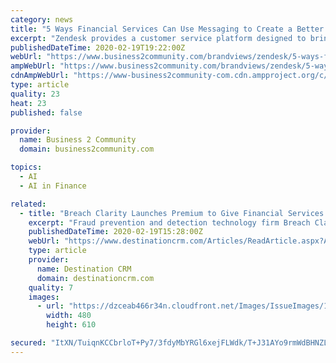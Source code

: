 ```yaml
---
category: news
title: "5 Ways Financial Services Can Use Messaging to Create a Better Experience"
excerpt: "Zendesk provides a customer service platform designed to bring organizations and their ... 70% of all customer interactions will involve emerging tools like chatbots, machine learning, and mobile messaging, up from 15% in 2018.” 1 While the financial industry has previously been a slower contestant in the digital transformation race, fintech ..."
publishedDateTime: 2020-02-19T19:22:00Z
webUrl: "https://www.business2community.com/brandviews/zendesk/5-ways-financial-services-can-use-messaging-to-create-a-better-experience-02286280"
ampWebUrl: "https://www.business2community.com/brandviews/zendesk/5-ways-financial-services-can-use-messaging-to-create-a-better-experience-02286280/amp"
cdnAmpWebUrl: "https://www-business2community-com.cdn.ampproject.org/c/s/www.business2community.com/brandviews/zendesk/5-ways-financial-services-can-use-messaging-to-create-a-better-experience-02286280/amp"
type: article
quality: 23
heat: 23
published: false

provider:
  name: Business 2 Community
  domain: business2community.com

topics:
  - AI
  - AI in Finance

related:
  - title: "Breach Clarity Launches Premium to Give Financial Services Firms Customer-Level Breach Risk Intelligence"
    excerpt: "Fraud prevention and detection technology firm Breach Clarity, which analyzes and scores every publicly reported U.S. data breach based on more than 1,000 factors, has developed a new machine learning platform for financial service providers to enable highly targeted protections for customers. Underpinned by a proprietary algorithm, the ..."
    publishedDateTime: 2020-02-19T15:28:00Z
    webUrl: "https://www.destinationcrm.com/Articles/ReadArticle.aspx?ArticleID=139320"
    type: article
    provider:
      name: Destination CRM
      domain: destinationcrm.com
    quality: 7
    images:
      - url: "https://dzceab466r34n.cloudfront.net/Images/IssueImages/128215-0220_CloudContactCenter_480x610_new-ORG.png"
        width: 480
        height: 610

secured: "ItXN/TuiqnKCCbrloT+Py7/3fdyMbYRGl6xejFLWdk/T+J31AYo9rmWdBHNZLRAIQgMYPZs3gC6T6MXNhczeLSY+QCc1J1gRNv6Z2e/kf4CtzhANvqy7Wmje50UO5oMuen47KITXyhe1eNs3GXHJEossRBpwePHAvmPfbjZdQLcqdy8uGv6RO0OShAgBhRsoG+/k4FHNf+Zp1Pmn5g/ktWi+qxb1V/plwypxEIysr1NnWvX8mjmZphwEjjr7YhkZF6HNLs/dnNkIZPfWztLhJLPJHpfVBZoQ5sLgqYbAOR2ApmtXdmXFaCLw+oc0X1wR;pwRoYKtxwqaZdmt7hFiSoA=="
---
```


